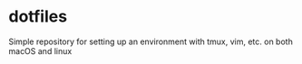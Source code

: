 # dotfiles
Simple repository for setting up an environment with tmux, vim, etc. on both macOS and linux
